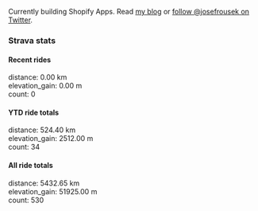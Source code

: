 Currently building Shopify Apps. Read [my blog](https://blog.rousek.name/) or [follow @josefrousek on Twitter](https://twitter.com/josefrousek).

### Strava stats

<!-- strava_stats starts -->
#### Recent rides

distance: 0.00 km  
elevation_gain: 0.00 m  
count: 0


#### YTD ride totals

distance: 524.40 km  
elevation_gain: 2512.00 m  
count: 34


#### All ride totals

distance: 5432.65 km  
elevation_gain: 51925.00 m  
count: 530


<!-- strava_stats ends -->